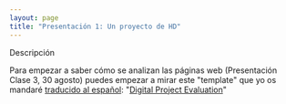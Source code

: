 ```yaml
---
layout: page
title: "Presentación 1: Un proyecto de HD"
---
```


Descripción

Para empezar a saber cómo se analizan las páginas web (Presentación Clase 3, 30 agosto) puedes empezar a mirar este "template" que yo os mandaré [traducido al español](https://docs.google.com/document/d/1YRnmswrp36LQ9ss1kKV9R2KcvL7XeJ0tP9a7Y4WeB1o/edit): "[Digital Project Evaluation](https://docs.google.com/document/d/1jp0bQ18hXKxekgACfBCw_6P6lO_xg4uzUXXMvT2jaPo/edit)"
